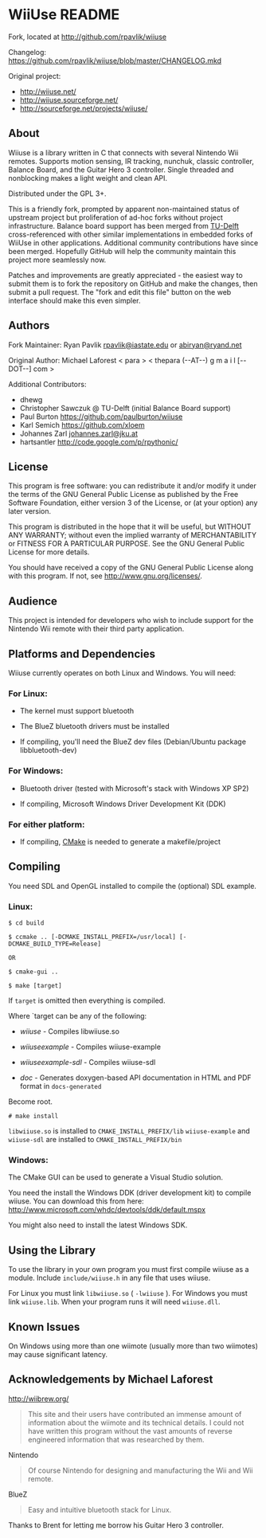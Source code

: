WiiUse README
=============

Fork, located at <http://github.com/rpavlik/wiiuse>

Changelog: <https://github.com/rpavlik/wiiuse/blob/master/CHANGELOG.mkd>

Original project:

- <http://wiiuse.net/>
- <http://wiiuse.sourceforge.net/>
- <http://sourceforge.net/projects/wiiuse/>


About
-----

Wiiuse is a library written in C that connects with several Nintendo
Wii remotes. Supports motion sensing, IR tracking, nunchuk, classic
controller, Balance Board, and the Guitar Hero 3 controller. Single
threaded and nonblocking makes a light weight and clean API.

Distributed under the GPL 3+.

This is a friendly fork, prompted by apparent non-maintained status
of upstream project but proliferation of ad-hoc forks without
project infrastructure. Balance board support has been merged from
[TU-Delft][1] cross-referenced with other similar implementations in
embedded forks of WiiUse in other applications. Additional community
contributions have since been merged. Hopefully GitHub will help the
community maintain this project more seamlessly now.

Patches and improvements are greatly appreciated - the easiest way
to submit them is to fork the repository on GitHub and make the
changes, then submit a pull request. The "fork and edit this file"
button on the web interface should make this even simpler.

[1]: http://graphics.tudelft.nl/Projects/WiiBalanceBoard


Authors
-------

Fork Maintainer: Ryan Pavlik <rpavlik@iastate.edu> or <abiryan@ryand.net>

Original Author: Michael Laforest < para > < thepara (--AT--) g m a i l [--DOT--] com >

Additional Contributors:

- dhewg
- Christopher Sawczuk @ TU-Delft (initial Balance Board support)
- Paul Burton <https://github.com/paulburton/wiiuse>
- Karl Semich <https://github.com/xloem>
- Johannes Zarl <johannes.zarl@jku.at>
- hartsantler <http://code.google.com/p/rpythonic/>


License
-------

This program is free software: you can redistribute it and/or modify
it under the terms of the GNU General Public License as published by
the Free Software Foundation, either version 3 of the License, or
(at your option) any later version.

This program is distributed in the hope that it will be useful,
but WITHOUT ANY WARRANTY; without even the implied warranty of
MERCHANTABILITY or FITNESS FOR A PARTICULAR PURPOSE.  See the
GNU General Public License for more details.

You should have received a copy of the GNU General Public License
along with this program.  If not, see <http://www.gnu.org/licenses/>.


Audience
--------
This project is intended for developers who wish to include support
for the Nintendo Wii remote with their third party application.


Platforms and Dependencies
--------------------------
Wiiuse currently operates on both Linux and Windows. You will need:

### For Linux: ###

- The kernel must support bluetooth

- The BlueZ bluetooth drivers must be installed

- If compiling, you'll need the BlueZ dev files (Debian/Ubuntu package
	libbluetooth-dev)


### For Windows: ###

- Bluetooth driver (tested with Microsoft's stack with Windows XP SP2)

- If compiling, Microsoft Windows Driver Development Kit (DDK)


### For either platform: ###

- If compiling, [CMake](http://cmake.org) is needed to generate a makefile/project


Compiling
---------
You need SDL and OpenGL installed to compile the (optional) SDL example.

### Linux: ###

	$ cd build

	$ ccmake .. [-DCMAKE_INSTALL_PREFIX=/usr/local] [-DCMAKE_BUILD_TYPE=Release]

	OR

	$ cmake-gui ..

	$ make [target]

If `target` is omitted then everything is compiled.

Where `target can be any of the following:

- *wiiuse* - Compiles libwiiuse.so

- *wiiuseexample* - Compiles wiiuse-example

- *wiiuseexample-sdl* - Compiles wiiuse-sdl

- *doc* - Generates doxygen-based API documentation in HTML and PDF
	format in `docs-generated`

Become root.

	# make install

`libwiiuse.so` is installed to `CMAKE_INSTALL_PREFIX/lib`
`wiiuse-example` and `wiiuse-sdl` are installed to `CMAKE_INSTALL_PREFIX/bin`


### Windows: ###
	
The CMake GUI can be used to generate a Visual Studio solution.

You need the install the Windows DDK (driver development kit) to compile
wiiuse. You can download this from here:
<http://www.microsoft.com/whdc/devtools/ddk/default.mspx>

You might also need to install the latest Windows SDK.


Using the Library
-----------------

To use the library in your own program you must first compile wiiuse as
a module. Include `include/wiiuse.h` in any file that uses wiiuse.

For Linux you must link `libwiiuse.so` ( `-lwiiuse` ). For Windows you
must link `wiiuse.lib`. When your program runs it will need
`wiiuse.dll`.


Known Issues
------------

On Windows using more than one wiimote (usually more than two wiimotes)
may cause significant latency.

Acknowledgements by Michael Laforest
------------------------------------
<http://wiibrew.org/>

> This site and their users have contributed an immense amount of
> information about the wiimote and its technical details. I could
> not have written this program without the vast amounts of
> reverse engineered information that was researched by them.

Nintendo

> Of course Nintendo for designing and manufacturing the Wii and Wii remote.

BlueZ

> Easy and intuitive bluetooth stack for Linux.

Thanks to Brent for letting me borrow his Guitar Hero 3 controller.


